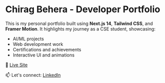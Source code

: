 # Chirag Behera - Developer Portfolio

This is my personal portfolio built using **Next.js 14**, **Tailwind CSS**, and **Framer Motion**. It highlights my journey as a CSE student, showcasing:
- AI/ML projects
- Web development work
- Certifications and achievements
- Interactive UI and animations

🔗 [Live Site](https://your-portfolio-link.com)

📫 Let's connect: [LinkedIn](https://linkedin.com/in/chiragbehera)
